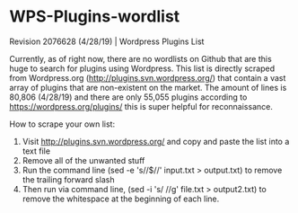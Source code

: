 # WPS-Plugins-wordlist
Revision 2076628 (4/28/19) | Wordpress Plugins List

Currently, as of right now, there are no wordlists on Github that are this huge to search for plugins using Wordpress. This list is directly scraped from Wordpress.org (http://plugins.svn.wordpress.org/) that contain a vast array of plugins that are non-existent on the market. The amount of lines is 80,806 (4/28/19) and there are only 55,055 plugins according to https://wordpress.org/plugins/ this is super helpful for reconnaissance.

How to scrape your own list:
1. Visit http://plugins.svn.wordpress.org/ and copy and paste the list into a text file
2. Remove all of the unwanted stuff
3. Run the command line (sed -e 's/\/$//' input.txt > output.txt) to remove the trailing forward slash
4. Then run via command line, (sed -i 's/ //g' file.txt > output2.txt) to remove the whitespace at the beginning of each line.
